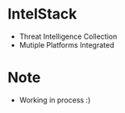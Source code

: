# IntelStack

- Threat Intelligence Collection 
- Mutiple Platforms Integrated 


# Note 
- Working in process :)
